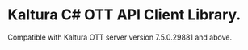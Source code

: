 # Kaltura C# OTT API Client Library.
Compatible with Kaltura OTT server version 7.5.0.29881 and above.

